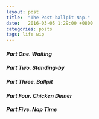 ```yaml
---
layout: post
title:  "The Post-ballpit Nap."
date:   2016-03-05 1:29:00 +0800
categories: posts
tags: life wip
---
```

#### *Part One. Waiting*

#### *Part Two. Standing-by*

#### *Part Three. Ballpit*

#### *Part Four. Chicken Dinner*

#### *Part Five. Nap Time*
